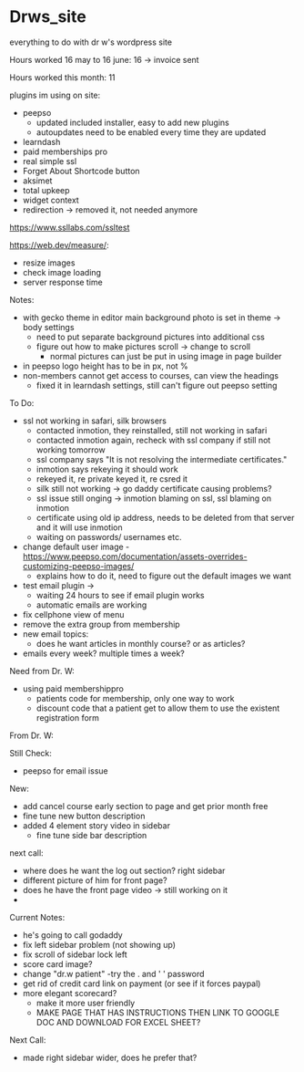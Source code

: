 # Drws_site
everything to do with dr w's wordpress site

 Hours worked 16 may to 16 june: 16 -> invoice sent
 
 Hours worked this month: 11
 
plugins im using on site:

- peepso
	- updated included installer, easy to add new plugins
	- autoupdates need to be enabled every time they are updated
- learndash 
- paid memberships pro
- real simple ssl 
- Forget About Shortcode button 
- aksimet
- total upkeep
- widget context 
- redirection -> removed it, not needed anymore

https://www.ssllabs.com/ssltest

https://web.dev/measure/:
- resize images
- check image loading
- server response time

Notes:

- with gecko theme in editor main background photo is set in theme -> body settings
	- need to put separate background pictures into additional css
	- figure out how to make pictures scroll -> change to scroll
		- normal pictures can just be put in using image in page builder
- in peepso logo height has to be in px, not %
- non-members cannot get access to courses, can view the headings 
 	- fixed it in learndash settings, still can't figure out peepso setting

To Do:

- ssl not working in safari, silk browsers
	- contacted inmotion, they reinstalled, still not working in safari
	- contacted inmotion again, recheck with ssl company if still not working tomorrow
	- ssl company says "It is not resolving the intermediate certificates."
	- inmotion says rekeying it should work
	- rekeyed it, re private keyed it, re csred it 
	- silk still not working -> go daddy certificate causing problems?
	- ssl issue still onging -> inmotion blaming on ssl, ssl blaming on inmotion
	- certificate using old ip address, needs to be deleted from that server and it will use inmotion 
	- waiting on passwords/ usernames etc. 
- change default user image
	-https://www.peepso.com/documentation/assets-overrides-customizing-peepso-images/ 
	- explains how to do it, need to figure out the default images we want
- test email plugin -> 
	- waiting 24 hours to see if email plugin works 
	- automatic emails are working
- fix cellphone view of menu
- remove the extra group from membership
-  new email topics:
	- does he want articles in monthly course? or as articles? 
- emails every week? multiple times a week?

Need from Dr. W:

- using paid membershippro 
	- patients code for membership, only one way to work
	-  discount code that a patient get to allow them to use the existent registration form


From Dr. W:


Still Check:

-  peepso  for email issue




New: 
- add cancel course early section to page and get prior month free
- fine tune new button description
- added 4 element story video in sidebar
	- fine tune side bar description


next call:

- where does he want the log out section?  right sidebar 
- different picture of him for front page?
- does he have the front page video -> still working on it
- 
Current Notes:

- he's going to call godaddy
- fix left sidebar problem (not showing up)
- fix scroll of sidebar lock left
- score card image?
- change "dr.w patient"
	-try the . and ' ' password
- get rid of credit card link on payment (or see if it forces paypal)
- more elegant scorecard?
	- make it more user friendly
	- MAKE PAGE THAT HAS INSTRUCTIONS THEN LINK TO GOOGLE DOC AND DOWNLOAD FOR EXCEL SHEET?

Next Call:

- made right sidebar wider, does he prefer that?

